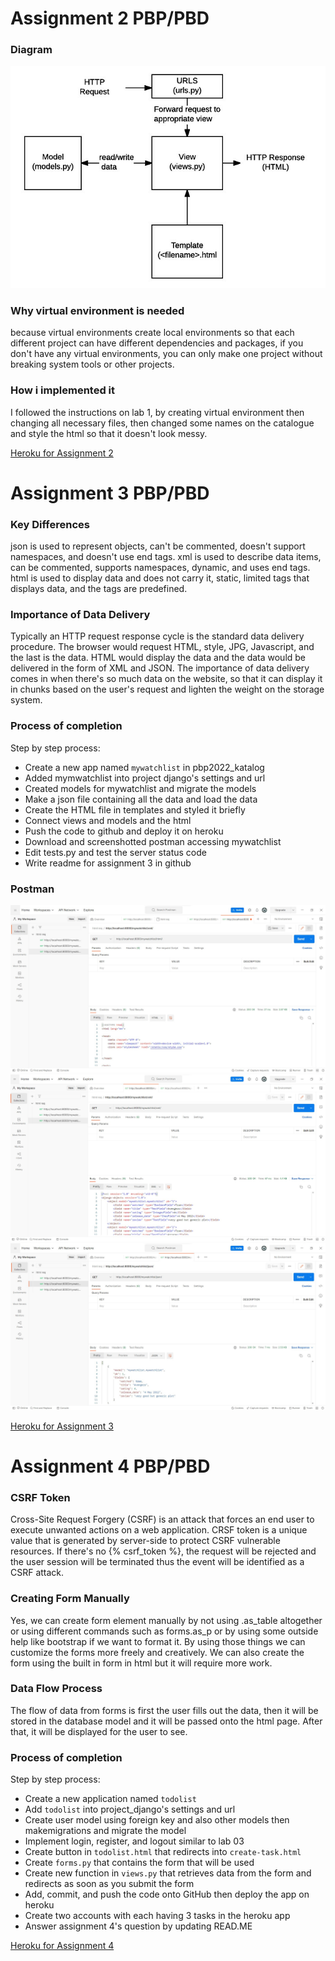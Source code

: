 # Assignment 2 PBP/PBD

### Diagram
![Diagram](https://github.com/NLexi/pbp2022_katalog/blob/main/Images/assg2diagram.jpg)

### Why virtual environment is needed
because virtual environments create local environments so that each different project can have different dependencies and packages, if you don't have any virtual environments, you can only make one project without breaking system tools or other projects.

### How i implemented it
I followed the instructions on lab 1, by creating virtual environment then changing all necessary files, then changed some names on the catalogue and style the html so that it doesn't look messy.

[Heroku for Assignment 2](https://pbp2022-katalog.herokuapp.com/katalog/)

# Assignment 3 PBP/PBD

### Key Differences
json is used to represent objects, can't be commented, doesn't support namespaces, and doesn't use end tags.
xml is used to describe data items, can be commented, supports namespaces, dynamic, and uses end tags.
html is used to display data and does not carry it, static, limited tags that displays data, and the tags are predefined.

### Importance of Data Delivery
Typically an HTTP request response cycle is the standard data delivery procedure. The browser would request HTML, style, JPG, Javascript, and the last is the data. HTML would display the data and the data would be delivered in the form of XML and JSON. The importance of data delivery comes in when there's so much data on the website, so that it can display it in chunks based on the user's request and lighten the weight on the storage system.

### Process of completion
Step by step process:
- Create a new app named `mywatchlist` in pbp2022_katalog
- Added mymwatchlist into project django's settings and url
- Created models for mywatchlist and migrate the models
- Make a json file containing all the data and load the data
- Create the HTML file in templates and styled it briefly
- Connect views and models and the html
- Push the code to github and deploy it on heroku
- Download and screenshotted postman accessing mywatchlist
- Edit tests.py and test the server status code
- Write readme for assignment 3 in github

### Postman
![html](https://github.com/NLexi/pbp2022_katalog/blob/main/Images/assg3html.jpg)
![xml](https://github.com/NLexi/pbp2022_katalog/blob/main/Images/assg3xml.jpg)
![json](https://github.com/NLexi/pbp2022_katalog/blob/main/Images/assg3json.jpg)

[Heroku for Assignment 3](https://pbp2022-katalog.herokuapp.com/mywatchlist/html/)

# Assignment 4 PBP/PBD

### CSRF Token
Cross-Site Request Forgery (CSRF) is an attack that forces an end user to execute unwanted actions on a web application. CRSF token is a unique value that is generated by server-side to protect CSRF vulnerable resources. If there's no {% csrf_token %}, the request will be rejected and the user session will be terminated thus the event will be identified as a CSRF attack.

### Creating Form Manually
Yes, we can create form element manually by not using .as_table altogether or using different commands such as forms.as_p or by using some outside help like bootstrap if we want to format it. By using those things we can customize the forms more freely and creatively. We can also create the form using the built in form in html but it will require more work.

### Data Flow Process
The flow of data from forms is first the user fills out the data, then it will be stored in the database model and it will be passed onto the html page. After that, it will be displayed for the user to see.

### Process of completion
Step by step process:
- Create a new application named `todolist`
- Add `todolist` into project_django's settings and url
- Create user model using foreign key and also other models then makemigrations and migrate the model
- Implement login, register, and logout similar to lab 03
- Create button in `todolist.html` that redirects into `create-task.html`
- Create `forms.py` that contains the form that will be used
- Create new function in `views.py` that retrieves data from the form and redirects as soon as you submit the form
- Add, commit, and push the code onto GitHub then deploy the app on heroku
- Create two accounts with each having 3 tasks in the heroku app
- Answer assignment 4's question by updating READ.ME

[Heroku for Assignment 4](https://pbp2022-katalog.herokuapp.com/todolist)
